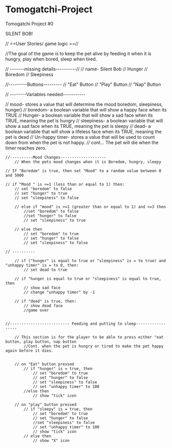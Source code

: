 # Tomogatchi-Project

Tomogatchi Project #0

SILENT BOB!

// ==User Stories/ game logic ==//

//The goal of the game is to keep the pet alive by feeding it when it is hungry, play when bored, sleep when tired.

// -------missing details----------//
// name- Silent Bob
// Hunger
// Boredom
// Sleepiness

//---------Buttons---------
// "Eat" Button
// "Play" Button
// "Nap" Button

// --------Variables needed-----------

// mood- stores a value that will determine the mood boredom, sleepiness, hunger)
// boredom- a boolean variable that will show a happy face when its TRUE
// Hunger- a boolean variable that will show a sad face when its TRUE, meaning the pet is hungry
// sleepiness- a boolean variable that will show a sad face when its TRUE, meaning the pet is sleepy
// dead- a boolean variable that will show a lifeless face when its TRUE, meaning the pet is dead
// Un-happy timer- stores a value that will be used to count down from when the pet is not happy.
// cont... The pet will die when the timer reaches zero.

    //----------Mood Changes--------------------
        // When the pets mood changes when it is Boredom, hungry, sleepy

    // If "Boredom" is true, then set "Mood" to a random value between 0 and 5000

    // if "Mood " is <=1 (less than or equal to 1) then:
        // set "boredom" to false
        // set "hunger" to true
        // set "sleepiness" to false

        // else if "mood" is >=1 (greater than or equal to 1) and <=3 then
            //set "boredom" to false
            //set "hunger" to false
            // set "sleepiness" to true

        // else then
            // set "boredom" to true
            // set "hunger" to false
            // set "sleepiness" to false

    // ----------

        // if ("hunger" is equal to true or "sleepiness" is = to true) and "unhappy timer" is = to 0, then:
            // set dead to true

        // if "hunger is equal to true or "sleepiness" is equal to true, then
            // show sad face
            // change "unhappy timer" by -1

        // if "dead" is true, then:
            // show dead face
            //game over


    //-------------------------- Feeding and putting to sleep------------------

        // This section is for the player to be able to press either "eat button, play button, nap button
            //Cont. when the pet is hungry or tired to make the pet happy again before it dies.


        // on "Eat" button pressed
            // if "hunger" is = true, then
                // set "boredom" to true
                // set "hunger" to false
                // set "sleepiness" to false
                // set "unhappy timer" to 100
            //else then
                // show "tick" icon

        // on "play" button pressed
            // if "sleepy" is = true, then
                // set "boredom" to true
                // set "hunger" to false
                //set "sleepiness" to false
                // set "unhappy timer" to 100
                // show "tick" icon
            // else then
                // show "X" icon
